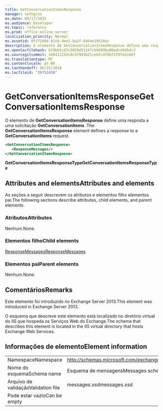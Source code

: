 ```yaml
---
title: GetConversationItemsResponse
manager: sethgros
ms.date: 09/17/2015
ms.audience: Developer
ms.topic: reference
ms.prod: office-online-server
localization_priority: Normal
ms.assetid: 8f271894-01cb-4ee3-ba2f-6464e19518ac
description: O elemento de GetConversationItemsResponse define uma resposta a uma solicitação GetConversationItems.
ms.openlocfilehash: b7dbb5cd7c3829d51167cb9499ba80edcd4dbdc3
ms.sourcegitcommit: 34041125dc8c5f993b21cebfc4f8b72f0fd2cb6f
ms.translationtype: MT
ms.contentlocale: pt-BR
ms.lasthandoff: 06/25/2018
ms.locfileid: "19752438"
---
```

# <a name="getconversationitemsresponse"></a><span data-ttu-id="43009-103">GetConversationItemsResponse</span><span class="sxs-lookup"><span data-stu-id="43009-103">GetConversationItemsResponse</span></span>

<span data-ttu-id="43009-104">O elemento de **GetConversationItemsResponse** define uma resposta a uma solicitação **GetConversationItems** .</span><span class="sxs-lookup"><span data-stu-id="43009-104">The **GetConversationItemsResponse** element defines a response to a **GetConversationItems** request.</span></span> 
  
```XML
<GetConversationItemsResponse>
   <ResponseMessages/>
</GetConversationItemsResponse>
```

 <span data-ttu-id="43009-105">**GetConversationItemsResponseType**</span><span class="sxs-lookup"><span data-stu-id="43009-105">**GetConversationItemsResponseType**</span></span>
## <a name="attributes-and-elements"></a><span data-ttu-id="43009-106">Attributes and elements</span><span class="sxs-lookup"><span data-stu-id="43009-106">Attributes and elements</span></span>

<span data-ttu-id="43009-107">As seções a seguir descrevem os atributos e elementos filho elementos pai.</span><span class="sxs-lookup"><span data-stu-id="43009-107">The following sections describe attributes, child elements, and parent elements.</span></span>
  
### <a name="attributes"></a><span data-ttu-id="43009-108">Atributos</span><span class="sxs-lookup"><span data-stu-id="43009-108">Attributes</span></span>

<span data-ttu-id="43009-109">Nenhum.</span><span class="sxs-lookup"><span data-stu-id="43009-109">None.</span></span>
  
### <a name="child-elements"></a><span data-ttu-id="43009-110">Elementos filho</span><span class="sxs-lookup"><span data-stu-id="43009-110">Child elements</span></span>

[<span data-ttu-id="43009-111">ResponseMessages</span><span class="sxs-lookup"><span data-stu-id="43009-111">ResponseMessages</span></span>](responsemessages.md)
  
### <a name="parent-elements"></a><span data-ttu-id="43009-112">Elementos pai</span><span class="sxs-lookup"><span data-stu-id="43009-112">Parent elements</span></span>

<span data-ttu-id="43009-113">Nenhum.</span><span class="sxs-lookup"><span data-stu-id="43009-113">None.</span></span>
  
## <a name="remarks"></a><span data-ttu-id="43009-114">Comentários</span><span class="sxs-lookup"><span data-stu-id="43009-114">Remarks</span></span>

<span data-ttu-id="43009-115">Este elemento foi introduzido no Exchange Server 2013.</span><span class="sxs-lookup"><span data-stu-id="43009-115">This element was introduced in Exchange Server 2013.</span></span>
  
<span data-ttu-id="43009-116">O esquema que descreve este elemento está localizado no diretório virtual do IIS que hospeda os Serviços Web do Exchange.</span><span class="sxs-lookup"><span data-stu-id="43009-116">The schema that describes this element is located in the IIS virtual directory that hosts Exchange Web Services.</span></span>
  
## <a name="element-information"></a><span data-ttu-id="43009-117">Informações de elemento</span><span class="sxs-lookup"><span data-stu-id="43009-117">Element information</span></span>

|||
|:-----|:-----|
|<span data-ttu-id="43009-118">Namespace</span><span class="sxs-lookup"><span data-stu-id="43009-118">Namespace</span></span>  <br/> |http://schemas.microsoft.com/exchange/services/2006/messages  <br/> |
|<span data-ttu-id="43009-119">Nome do esquema</span><span class="sxs-lookup"><span data-stu-id="43009-119">Schema name</span></span>  <br/> |<span data-ttu-id="43009-120">Esquema de mensagens</span><span class="sxs-lookup"><span data-stu-id="43009-120">Messages schema</span></span>  <br/> |
|<span data-ttu-id="43009-121">Arquivo de validação</span><span class="sxs-lookup"><span data-stu-id="43009-121">Validation file</span></span>  <br/> |<span data-ttu-id="43009-122">messages.xsd</span><span class="sxs-lookup"><span data-stu-id="43009-122">messages.xsd</span></span>  <br/> |
|<span data-ttu-id="43009-123">Pode estar vazio</span><span class="sxs-lookup"><span data-stu-id="43009-123">Can be empty</span></span>  <br/> ||
   

